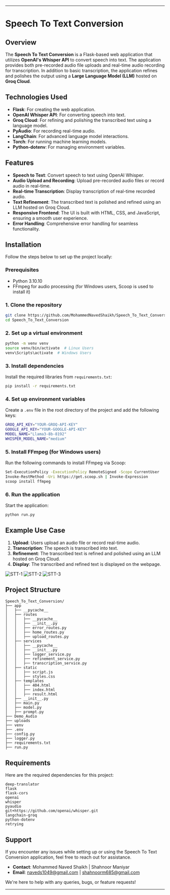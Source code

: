 
---

# Speech To Text Conversion

## Overview

The **Speech To Text Conversion** is a Flask-based web application that utilizes **OpenAI's Whisper API** to convert speech into text. The application provides both pre-recorded audio file uploads and real-time audio recording for transcription. In addition to basic transcription, the application refines and polishes the output using a **Large Language Model (LLM)** hosted on **Groq Cloud**.

## Technologies Used

- **Flask**: For creating the web application.
- **OpenAI Whisper API**: For converting speech into text.
- **Groq Cloud**: For refining and polishing the transcribed text using a language model.
- **PyAudio**: For recording real-time audio.
- **LangChain**: For advanced language model interactions.
- **Torch**: For running machine learning models.
- **Python-dotenv**: For managing environment variables.

## Features

- **Speech to Text**: Convert speech to text using OpenAI Whisper.
- **Audio Upload and Recording**: Upload pre-recorded audio files or record audio in real-time.
- **Real-time Transcription**: Display transcription of real-time recorded audio.
- **Text Refinement**: The transcribed text is polished and refined using an LLM hosted on Groq Cloud.
- **Responsive Frontend**: The UI is built with HTML, CSS, and JavaScript, ensuring a smooth user experience.
- **Error Handling**: Comprehensive error handling for seamless functionality.

## Installation

Follow the steps below to set up the project locally:

### Prerequisites

- Python 3.10.10
- FFmpeg for audio processing (for Windows users, Scoop is used to install it)

### 1. Clone the repository
```bash
git clone https://github.com/MohammedNavedShaikh/Speech_To_Text_Conversion.git
cd Speech_To_Text_Conversion
```

### 2. Set up a virtual environment
```bash
python -m venv venv
source venv/bin/activate  # Linux Users
venv\Scripts\activate  # Windows Users
```

### 3. Install dependencies
Install the required libraries from `requirements.txt`:
```bash
pip install -r requirements.txt
```

### 4. Set up environment variables
Create a `.env` file in the root directory of the project and add the following keys:
```bash
GROQ_API_KEY="YOUR-GROQ-API-KEY"
GOOGLE_API_KEY="YOUR-GOOGLE-API-KEY"
MODEL_NAME="Llama3-8b-8192"
WHISPER_MODEL_NAME="medium"
```

### 5. Install FFmpeg (for Windows users)
Run the following commands to install FFmpeg via Scoop:
```bash
Set-ExecutionPolicy -ExecutionPolicy RemoteSigned -Scope CurrentUser
Invoke-RestMethod -Uri https://get.scoop.sh | Invoke-Expression
scoop install ffmpeg
```

### 6. Run the application
Start the application:
```bash
python run.py
```

## Example Use Case

1. **Upload**: Users upload an audio file or record real-time audio.
2. **Transcription**: The speech is transcribed into text.
3. **Refinement**: The transcribed text is refined and polished using an LLM hosted on Groq Cloud.
4. **Display**: The transcribed and refined text is displayed on the webpage.

![STT-1](https://github.com/user-attachments/assets/0c84a716-05fd-4f8c-929c-eed972d273de)
![STT-2](https://github.com/user-attachments/assets/1f7a52bf-efff-4e3a-8b0e-d1b7eae41cd5)
![STT-3](https://github.com/user-attachments/assets/cee24a1f-0ee9-4cac-b311-1f4b2b3892ca)

## Project Structure
```
Speech_To_Text_Conversion/
├── app
│   ├── __pycache__
│   ├── routes
│   │   ├── __pycache__
│   │   ├── __init__.py
│   │   ├── error_routes.py
│   │   ├── home_routes.py
│   │   ├── upload_routes.py
│   ├── services
│   │   ├── __pycache__
│   │   ├── __init__.py
│   │   ├── logger_service.py
│   │   ├── refinement_service.py
│   │   ├── transcription_service.py
│   ├── static
│   │   ├── script.js
│   │   ├── styles.css
│   ├── templates
│   │   ├── 404.html
│   │   ├── index.html
│   │   ├── result.html
│   ├── __init__.py
│   ├── main.py
│   ├── model.py
│   ├── prompt.py
├── Demo_Audio
├── uploads
├── venv
├── .env
├── config.py
├── logger.py
├── requirements.txt
├── run.py
```

## Requirements

Here are the required dependencies for this project:

```
deep-translator
flask
flask-cors
openai
whisper
pyaudio
git+https://github.com/openai/whisper.git
langchain-groq
python-dotenv
retrying
```

## Support

If you encounter any issues while setting up or using the Speech To Text Conversion application, feel free to reach out for assistance.

- **Contact**: Mohammed Naved Shaikh | Shahnoor Maniyar
- **Email**: naveds1049@gmail.com | shahnoorm685@gmail.com

We're here to help with any queries, bugs, or feature requests!

--- 
